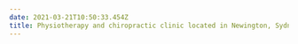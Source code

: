 ```yaml
---
date: 2021-03-21T10:50:33.454Z
title: Physiotherapy and chiropractic clinic located in Newington, Sydney
---
```

